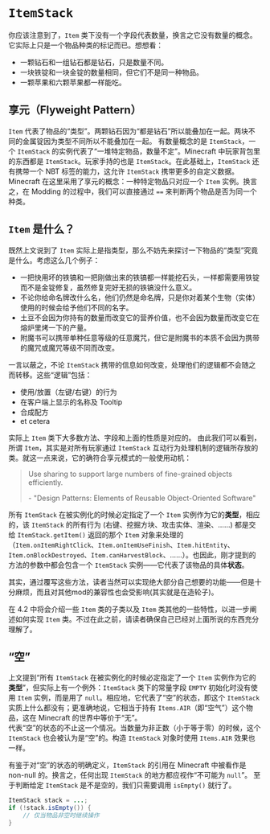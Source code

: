 # `ItemStack`

你应该注意到了，`Item` 类下没有一个字段代表数量，换言之它没有数量的概念。它实际上只是一个物品种类的标记而已。想想看：

  * 一颗钻石和一组钻石都是钻石，只是数量不同。
  * 一块铁锭和一块金锭的数量相同，但它们不是同一种物品。
  * 一颗苹果和六颗苹果都一样能吃。

## 享元（Flyweight Pattern）

`Item` 代表了物品的“类型”。两颗钻石因为“都是钻石”所以能叠加在一起。两块不同的金属锭因为类型不同所以不能叠加在一起。
有数量概念的是 `ItemStack`，一个 `ItemStack` 的实例代表了“一堆特定物品，数量不定”。Minecraft 中玩家背包里的东西都是 `ItemStack`。玩家手持的也是 `ItemStack`。在此基础上，`ItemStack` 还有携带一个 NBT 标签的能力，这允许 `ItemStack` 携带更多的自定义数据。  
Minecraft 在这里采用了享元的概念：一种特定物品只对应一个 `Item` 实例。换言之，在 Modding 的过程中，我们可以直接通过 `==` 来判断两个物品是否为同一个种类。

## `Item` 是什么？

既然上文说到了 `Item` 实际上是指类型，那么不妨先来探讨一下物品的“类型”究竟是什么。考虑这么几个例子：

  * 一把快用坏的铁镐和一把刚做出来的铁镐都一样能挖石头，一样都需要用铁锭而不是金锭修复，虽然修复完好无损的铁镐没什么意义。
  * 不论你给命名牌改什么名，他们仍然是命名牌，只是你对着某个生物（实体）使用的时候会给予他们不同的名字。
  * 土豆不会因为你持有的数量而改变它的营养价值，也不会因为数量而改变它在熔炉里烤一下的产量。
  * 附魔书可以携带单种任意等级的任意魔咒，但它是附魔书的本质不会因为携带的魔咒或魔咒等级不同而改变。

一言以蔽之，不论 `ItemStack` 携带的信息如何改变，处理他们的逻辑都不会随之而转移。这些“逻辑”包括：

  * 使用/放置（左键/右键）的行为
  * 在客户端上显示的名称及 Tooltip
  * 合成配方
  * et cetera

实际上 `Item` 类下大多数方法、字段和上面的性质是对应的。
由此我们可以看到，所谓 `Item`，其实是对所有玩家通过 `ItemStack` 互动行为处理机制的逻辑所存放的类。就这一点来说，它的确符合享元模式的一般使用动机：

> Use sharing to support large numbers of fine-grained objects efficiently.
>
> \- "Design Patterns: Elements of Reusable Object-Oriented Software"

所有 `ItemStack` 在被实例化的时候必定指定了一个 `Item` 实例作为它的**类型**，相应的，该 `ItemStack` 的所有行为 (右键、挖掘方块、攻击实体、渲染、……) 都是交给 `ItemStack.getItem()` 返回的那个 `Item` 对象来处理的（`Item.onItemRightClick`、`Item.onItemUseFinish`、`Item.hitEntity`、`Item.onBlockDestroyed`、`Item.canHarvestBlock`、……）。也因此，刚才提到的方法的参数中都会包含一个 `ItemStack` 实例——它代表了该物品的具体**状态**。

其实，通过覆写这些方法，读者当然可以实现绝大部分自己想要的功能——但是十分麻烦，而且对其他mod的兼容性也会受影响(其实就是在造轮子)。

在 4.2 中将会介绍一些 `Item` 类的子类以及 `Item` 类其他的一些特性，以进一步阐述如何实现 `Item` 类。不过在此之前，请读者确保自己已经对上面所说的东西充分理解了。

## “空”

上文提到“所有 `ItemStack` 在被实例化的时候必定指定了一个 `Item` 实例作为它的**类型**”，但实际上有一个例外：`ItemStack` 类下的常量字段 `EMPTY` 初始化时没有使用 `Item` 实例，而是用了 `null`。相应地，它代表了“空”的状态，即这个 `ItemStack` 实质上什么都没有；更准确地说，它相当于持有 `Items.AIR`（即“空气”）这个物品，这在 Minecraft 的世界中等价于“无”。  
代表“空”的状态的不止这一个情况。当数量为非正数（小于等于零）的时候，这个 `ItemStack` 也会被认为是“空”的。构造 `ItemStack` 对象时使用 `Items.AIR` 效果也一样。

有鉴于对“空”的状态的明确定义，`ItemStack` 的引用在 Minecraft 中被看作是 non-null 的。换言之，任何出现 `ItemStack` 的地方都应视作“不可能为 `null`”。
至于判断给定 `ItemStack` 是不是空的，我们只需要调用 `isEmpty()` 就行了。

```java
ItemStack stack = ...;
if (!stack.isEmpty()) {
    // 仅当物品非空时继续操作
}
```
